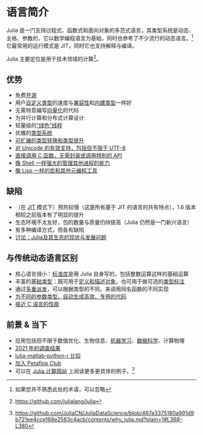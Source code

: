 # 语言简介
Julia 是一门支持过程式、函数式和面向对象的多范式语言，其类型系统是动态、主格、参数的，它以数学编程语言为基础，同时也参考了不少流行的动态语言。[^3]
它最常用的运行模式是 JIT，同时它也支持解释与编译。

Julia 主要定位是用于技术领域的计算[^4]。

## 优势
- 免费[开源](https://github.com/julialang/julia)
- 用户[自定义类型](../advanced/struct.md)的速度与[兼容性](../advanced/method.md)和[内建类型](../advanced/typesystem.md#原始类型)一样好
- 无需特意编写[向量化](../basic/vector.md#向量点运算)的代码
- 为并行计算和分布式计算设计
- 轻量级的[“绿色”线程](../advanced/task.md)
- 优雅的[类型系统](../advanced/typesystem.md)
- [可扩展的类型转换和类型提升](../advanced/conpro.md)
- [对 Unicode 的有效支持，包括但不限于 UTF-8](../basic/string.md)
- [直接调用 C 函数，无需封装或调用特别的 API](../advanced/ccall.md)
- [像 Shell 一样强大的管理其他进程的能力](../advanced/cmd.md)
- [像 Lisp 一样的宏和其他元编程工具](../advanced/meta.md)

## 缺陷
- （在 [JIT](https://discourse.juliacn.com/t/topic/4203#just-in-time-compilation) 模式下）预热较慢（这是所有基于 JIT 的语言的共有特点），1.6 版本相较之前版本有了明显的提升
- 生态环境不太友好，包的数量与质量仍待提高（Julia 仍然是一门新兴语言）
- 有多种编译方式，但各有缺陷
- [讨论：Julia及其生态的现状与发展问题](https://discourse.julialang.org/t/discussion-on-why-i-no-longer-recommend-julia-by-yuri-vishnevsky/81151)

## 与传统动态语言区别
- 核心语言很小：[标准库](../blog/packages/stdlib.md)是用 Julia 自身写的，包括整数运算这样的基础运算
- 丰富的[基础类型](../lists/typetree1.8.txt)：既可用于[定义和描述对象](../advanced/struct.md)，也可用于做可选的[类型标注](../advanced/typesystem.md#类型声明)
- 通过[多重派发](https://discourse.juliacn.com/t/topic/4203#multiple-dispatch)，可以根据类型的不同，来调用同名函数的不同实现
- [为不同的参数类型，自动生成高效、专用的代码](../advanced/method.md)
- [接近 C 语言的性能](../../assets/svg/benchmarks.svg)

## 前景 & 当下
- 应用包括但不限于数值优化、生物信息、[机器学习](../blog/packages/classify.md#机器学习)、[数据科学](../blog/packages/classify.md#数据工具)、计算物理
- [2021 年的调查结果](../ecosystem/survey/2021.md)
- [julia-matlab-python-r 比较](https://cepr.org/voxeu/columns/choosing-numerical-programming-language-economic-research-julia-matlab-python-or-r)
- [加入 Petaflop Club](https://www.hpcwire.com/off-the-wire/julia-joins-petaflop-club/)
- 可以在 [Julia 计算网站](https://juliacomputing.com/case-studies/) 上阅读更多更具体的例子。[^5]

[^1]: https://docs.juliacn.com/latest/
[^2]: https://julialang.org/blog/2012/02/why-we-created-julia-zh_CN/
[^3]: 如果您并不熟悉此处的术语，可以忽略
[^4]: https://github.com/julialang/julia
[^5]: https://github.com/JuliaCN/JuliaDataScience/blob/467a3375180a991d9b721ee4cce168e2583c4acb/contents/why_julia.md?plain=1#L368-L380
